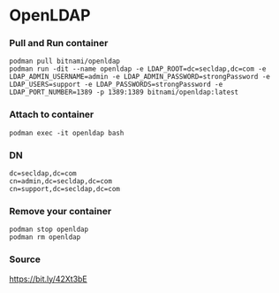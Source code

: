 # OpenLDAP

### Pull and Run container
```
podman pull bitnami/openldap
podman run -dit --name openldap -e LDAP_ROOT=dc=secldap,dc=com -e LDAP_ADMIN_USERNAME=admin -e LDAP_ADMIN_PASSWORD=strongPassword -e LDAP_USERS=support -e LDAP_PASSWORDS=strongPassword -e LDAP_PORT_NUMBER=1389 -p 1389:1389 bitnami/openldap:latest
```

### Attach to container
```
podman exec -it openldap bash
```

### DN
```
dc=secldap,dc=com
cn=admin,dc=secldap,dc=com
cn=support,dc=secldap,dc=com
```

### Remove your container
```
podman stop openldap
podman rm openldap
```

### Source
https://bit.ly/42Xt3bE